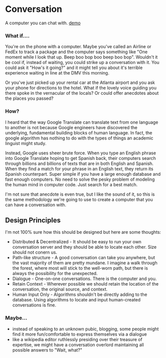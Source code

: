 # Conversation

A computer you can chat with.  [demo](http://totallynuclear.club/~owise1/convo/)

### What if....

You're on the phone with a computer. Maybe you've called an Airline or FedEx to track a package and the computer says something like "One moment while I look that up. Beep boo bop boo beep boo bop".  Wouldn't it be cool if, instead of waiting, you could strike up a conversation with it.  You could ask it "How's it going?" and it might tell you about it's terrible experience waiting in line at the DMV this morning.

Or you've just picked up your rental car at the Atlanta airport and you ask your phone for directions to the hotel.  What if the lovely voice guiding you there spoke in the vernacular of the locals? Or could offer anecdotes about the places you passed?

### How?

I heard that the way Google Translate can translate text from one language to another is not because Google engineers have discovered the underlying, fundamental building blocks of human language. In fact, the google algorithm has nothing to do with the types of things an academic linguist might study. 

Instead, Google uses sheer brute force.  When you type an English phrase into Google Translate hoping to get Spanish back, their computers search through billions and billions of texts that are in both English and Spanish.  When they find a match for your phrase in an English text, they return its Spanish counterpart.  Super simple if you have a large enough database and fast enough computers. No need to solve the pesky problem of modeling the human mind in computer code.  Just search for a best match.

I'm not sure that anecdote is even true, but I like the sound of it, so this is the same methodology we're going to use to create a computer that you can have a conversation with.

## Design Principles

I'm not 100% sure how this should be designed but here are some thoughts:

* Distributed & Decentralized - It should be easy to run your own conversation server and they should be able to locate each other.  Size should not conern us.
* Path-like structure - A good conversation can take you anywhere, but the vast majority of them are pretty mundane.  I imagine a walk through the forest, where most will stick to the well-worn path, but there is always the possibility for the unexpected.
* Dialogue - One-on-one conversations. There is the computer and you.
* Retain Context - Wherever possible we should retain the location of the conversation, the original source, and context.
* Human Input Only - Algorithms shouldn't be directly adding to the database.  Using algorithms to locate and input human-created conversations is fine.

### Maybe...

* instead of speaking to an unknown pubic, blogging, some people might find it more fun/comfortable to express themselves via a dialogue
* like a wikipedia editor ruthlessly presiding over their treasure of expertise, we might have a conversation overlord maintaining all possible answers to "Wait, what?"
